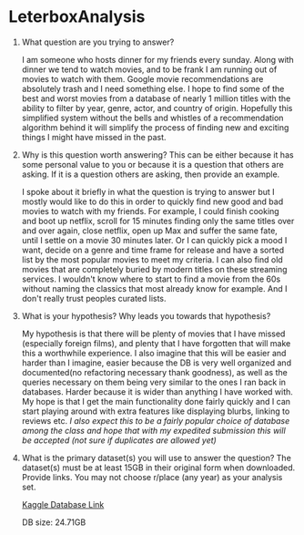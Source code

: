 # LeterboxAnalysis
 
1. What question are you trying to answer?

    I am someone who hosts dinner for my friends every sunday. Along with dinner we tend to watch movies, and to be frank I am running out of movies to watch with them. Google movie recommendations are absolutely trash and I need something else. I hope to find some of the best and worst movies from a database of nearly 1 million titles with the ability to filter by year, genre, actor, and country of origin. Hopefully this simplified system without the bells and whistles of a recommendation algorithm behind it will simplify the process of finding new and exciting things I might have missed in the past.

2. Why is this question worth answering? This can be either because it has some personal value to you or because it is a question that others are asking. If it is a question others are asking, then provide an example.

    I spoke about it briefly in what the question is trying to answer but I mostly would like to do this in order to quickly find new good and bad movies to watch with my friends. For example, I could finish cooking and boot up netflix, scroll for 15 minutes finding only the same titles over and over again, close netflix, open up Max and suffer the same fate, until I settle on a movie 30 minutes later. Or I can quickly pick a mood I want, decide on a genre and time frame for release and have a sorted list by the most popular movies to meet my criteria. I can also find old movies that are completely buried by modern titles on these streaming services. I wouldn't know where to start to find a movie from the 60s without naming the classics that most already know for example. And I don't really trust peoples curated lists.

3. What is your hypothesis? Why leads you towards that hypothesis?

    My hypothesis is that there will be plenty of movies that I have missed (especially foreign films), and plenty that I have forgotten that will make this a worthwhile experience. I also imagine that this will be easier and harder than I imagine, easier because the DB is very well organized and documented(no refactoring necessary thank goodness), as well as the queries necessary on them being very similar to the ones I ran back in databases. Harder because it is wider than anything I have worked with. My hope is that I get the main functionality done fairly quickly and I can start playing around with extra features like displaying blurbs, linking to reviews etc. *I also expect this to be a fairly popular choice of database among the class and hope that with my expedited submission this will be accepted (not sure if duplicates are allowed yet)*

4. What is the primary dataset(s) you will use to answer the question? The dataset(s) must be at least 15GB in their original form when downloaded. Provide links. You may not choose r/place (any year) as your analysis set.
    
    [Kaggle Database Link](https://www.kaggle.com/datasets/gsimonx37/letterboxd?select=studios.csv)

    DB size: 24.71GB
